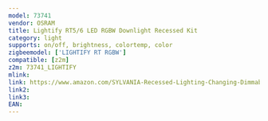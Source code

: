```yaml
---
model: 73741
vendor: OSRAM
title: Lightify RT5/6 LED RGBW Downlight Recessed Kit
category: light
supports: on/off, brightness, colortemp, color
zigbeemodel: ['LIGHTIFY RT RGBW']
compatible: [z2m]
z2m: 73741_LIGHTIFY
mlink:  
link: https://www.amazon.com/SYLVANIA-Recessed-Lighting-Changing-Dimmable/dp/B0196M601A
link2: 
link3: 
EAN: 
---
```

